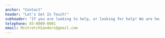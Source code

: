 ```yaml
---
anchor: "Contact"
header: "Let's Get In Touch!"
subheader: "If you are looking to help, or looking for help! We are here for you!"
telephone: 03-0000-0001
email: MintretchSanders@gmail.com
---
```

